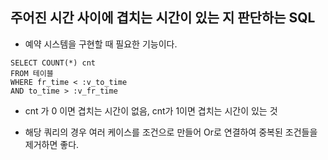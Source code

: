 ## 주어진 시간 사이에 겹치는 시간이 있는 지 판단하는 SQL
- 예약 시스템을 구현할 때 필요한 기능이다. 
```
SELECT COUNT(*) cnt
FROM 테이블
WHERE fr_time < :v_to_time
AND to_time > :v_fr_time
```
- cnt 가 0 이면 겹치는 시간이 없음, cnt가 1이면 겹치는 시간이 있는 것

- 해당 쿼리의 경우 여러 케이스를 조건으로 만들어 Or로 연결하여 중복된 조건들을 제거하면 좋다.
